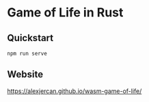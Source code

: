 # Game of Life in Rust

## Quickstart

```console
npm run serve
```

## Website

https://alexjercan.github.io/wasm-game-of-life/
